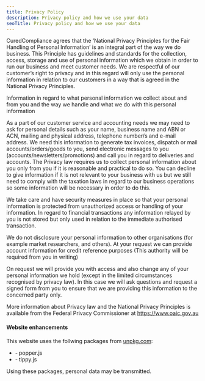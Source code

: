 ```yaml
---
title: Privacy Policy
description: Privacy policy and how we use your data
seoTitle: Privacy policy and how we use your data
---
```


CuredCompliance agrees that the ‘National Privacy Principles for the Fair Handling of Personal Information’ is an integral part of the way we do business. This Principle has guidelines and standards for the collection, access, storage and use of personal information which we obtain in order to run our business and meet customer needs. We are respectful of our customer’s right to privacy and in this regard will only use the personal information in relation to our customers in a way that is agreed in the National Privacy Principles.

Information in regard to what personal information we collect about and from you and the way we handle and what we do with this personal information

As a part of our customer service and accounting needs we may need to ask for personal details such as your name, business name and ABN or ACN, mailing and physical address, telephone number/s and e-mail address. We need this information to generate tax invoices, dispatch or mail accounts/orders/goods to you, send electronic messages to you (accounts/newsletters/promotions) and call you in regard to deliveries and accounts. The Privacy law requires us to collect personal information about you only from you if it is reasonable and practical to do so. You can decline to give information if it is not relevant to your business with us but we still need to comply with the taxation laws in regard to our business operations so some information will be necessary in order to do this.

We take care and have security measures in place so that your personal information is protected from unauthorized access or handling of your information. In regard to financial transactions any information relayed by you is not stored but only used in relation to the immediate authorised transaction.

We do not disclosure your personal information to other organisations (for example market researchers, and others). At your request we can provide account information for credit reference purposes (This authority will be required from you in writing)

On request we will provide you with access and also change any of your personal information we hold (except in the limited circumstances recognised by privacy law). In this case we will ask questions and request a signed form from you to ensure that we are providing this information to the concerned party only.

More information about Privacy law and the National Privacy Principles is available from the Federal Privacy Commissioner at <a href="https://www.oaic.gov.au" target="_blanl">https://www.oaic.gov.au</a>


#### Website enhancements ####

This website uses the follwing packages from <a href="https://unpkg.com" rel="noopener" target="_blank" title="UNPKG">unpkg.com</a>:

- &dash; popper.js
- &dash; tippy.js

Using these packages, personal data may be transmitted.